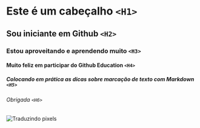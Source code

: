 # Este é um cabeçalho `<H1>`
## Sou iniciante em Github `<H2>`
### Estou aproveitando e aprendendo muito `<H3>`
#### Muito feliz em participar do Github Education `<H4>`
##### Colocando em prática as dicas sobre marcação de texto com Markdown `<H5>`
###### Obrigada `<H6>` 

![Traduzindo pixels](https://i.sstatic.net/rHVKc.png) 

